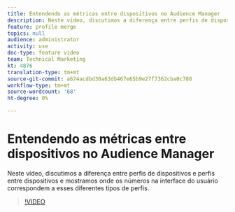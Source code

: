 ```yaml
---
title: Entendendo as métricas entre dispositivos no Audience Manager
description: Neste vídeo, discutimos a diferença entre perfis de dispositivos e perfis entre dispositivos e mostramos onde os números na interface do usuário correspondem a esses diferentes tipos de perfis.
feature: profile merge
topics: null
audience: administrator
activity: use
doc-type: feature video
team: Technical Marketing
kt: 4876
translation-type: tm+mt
source-git-commit: a674acdbd30a63db467e65b9e27f7362cba0c788
workflow-type: tm+mt
source-wordcount: '68'
ht-degree: 0%

---
```



# Entendendo as métricas entre dispositivos no Audience Manager

Neste vídeo, discutimos a diferença entre perfis de dispositivos e perfis entre dispositivos e mostramos onde os números na interface do usuário correspondem a esses diferentes tipos de perfis.

>[!VIDEO](https://video.tv.adobe.com/v/33445/?quality=12)
